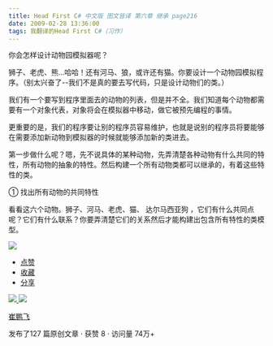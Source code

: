 ```yaml
---
title: Head First C# 中文版 图文皆译 第六章 继承 page216
date: 2009-02-28 13:36:00
tags: 我翻译的Head First C#（习作）
---
```

你会怎样设计动物园模拟器呢？

狮子、老虎、熊...哈哈！还有河马、狼，或许还有猫。你要设计一个动物园模拟程序。（别太兴奋了--我们不是真的要去写代码，只是设计动物们的类。）

我们有一个要写到程序里面去的动物的列表，但是并不全。我们知道每个动物都需要有一个对象代表，对象将会在模拟器中移动，做它被预先编程的事情。

更重要的是，我们的程序要让别的程序员容易维护，也就是说别的程序员将要能够在需要添加新动物到模拟器的时候就能够添加新的类进去。

第一步做什么呢？嗯，先不说具体的某种动物，先弄清楚各种动物有什么共同的特性，所有动物的抽象的特性。然后构建一个所有动物类都可以继承的，有着这些特性的类。

①  找出所有动物的共同特性

看看这六个动物。狮子、河马、老虎、猫、  达尔马西亚狗  ，它们有什么共同点呢？它们有什么联系？你要弄清楚它们的关系然后才能构建出包含所有特性的类模型。

![](https://p-blog.csdn.net/images/p_blog_csdn_net/cuipengfei1/EntryImages/20090228/2009-02-28_13-34-17.jpg)

  * [ 点赞  ](javascript:;)
  * [ 收藏  ](javascript:;)
  * [ 分享 ](javascript:;)

[ ![](https://profile.csdnimg.cn/5/2/5/3_cuipengfei1)
![](https://g.csdnimg.cn/static/user-reg-year/1x/11.png)
](https://blog.csdn.net/cuipengfei1)

[ 崔鹏飞 ](https://blog.csdn.net/cuipengfei1)

发布了127 篇原创文章  ·  获赞 8  ·  访问量 74万+

